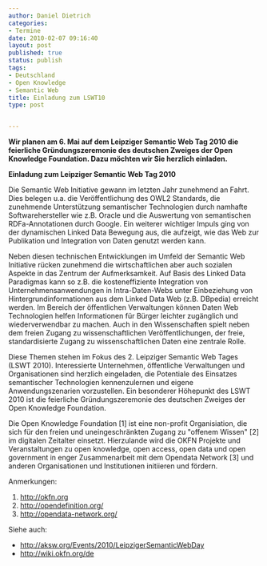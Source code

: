 ```yaml
---
author: Daniel Dietrich
categories:
- Termine
date: 2010-02-07 09:16:40
layout: post
published: true
status: publish
tags:
- Deutschland
- Open Knowledge
- Semantic Web
title: Einladung zum LSWT10
type: post


---
```


**Wir planen am 6. Mai auf dem Leipziger Semantic Web Tag 2010 die feierliche Gründungszeremonie des deutschen Zweiges der Open Knowledge Foundation. Dazu möchten wir Sie herzlich einladen.**

**Einladung zum Leipziger Semantic Web Tag 2010**

Die Semantic Web Initiative gewann im letzten Jahr zunehmend an Fahrt. Dies belegen u.a. die Veröffentlichung des OWL2 Standards, die zunehmende Unterstützung semantischer Technologien durch namhafte Softwarehersteller wie z.B. Oracle und die Auswertung von semantischen RDFa-Annotationen durch Google. Ein weiterer wichtiger Impuls ging von der dynamischen Linked Data Bewegung aus, die aufzeigt, wie das Web zur Publikation und Integration von Daten genutzt werden kann.

Neben diesen technischen Entwicklungen im Umfeld der Semantic Web Initiative rücken zunehmend die wirtschaftlichen aber auch sozialen Aspekte in das Zentrum der Aufmerksamkeit. Auf Basis des Linked Data Paradigmas kann so z.B. die kosteneffiziente Integration von Unternehmensanwendungen in Intra-Daten-Webs unter Einbeziehung von Hintergrundinformationen aus dem Linked Data Web (z.B. DBpedia) erreicht werden. Im Bereich der öffentlichen Verwaltungen können Daten Web Technologien helfen Informationen für Bürger leichter zugänglich und wiederverwendbar zu machen. Auch in den Wissenschaften spielt neben dem freien Zugang zu wissenschaftlichen Veröffentlichungen, der freie, standardisierte Zugang zu wissenschaftlichen Daten eine zentrale Rolle.

Diese Themen stehen im Fokus des 2. Leipziger Semantic Web Tages (LSWT 2010). Interessierte Unternehmen, öffentliche Verwaltungen und Organisationen sind herzlich eingeladen, die Potentiale des Einsatzes semantischer Technologien kennenzulernen und eigene Anwendungszenarien vorzustellen. Ein besonderer Höhepunkt des LSWT 2010 ist die feierliche Gründungszeremonie des deutschen Zweiges der Open Knowledge Foundation.

Die Open Knowledge Foundation [1] ist eine non-profit Organisiation, die sich für den freien und uneingeschränkten Zugang zu "offenem Wissen" [2] im digitalen Zeitalter einsetzt. Hierzulande wird die OKFN Projekte und Veranstaltungen zu open knowledge, open access, open data und open government in enger Zusammenarbeit mit dem Opendata Network [3] und anderen Organisationen und Institutionen initiieren und fördern.

Anmerkungen:

  1. <http://okfn.org>
  2. <http://opendefinition.org/>
  3. <http://opendata-network.org/>

Siehe auch:

  * <http://aksw.org/Events/2010/LeipzigerSemanticWebDay>
  * <http://wiki.okfn.org/de>